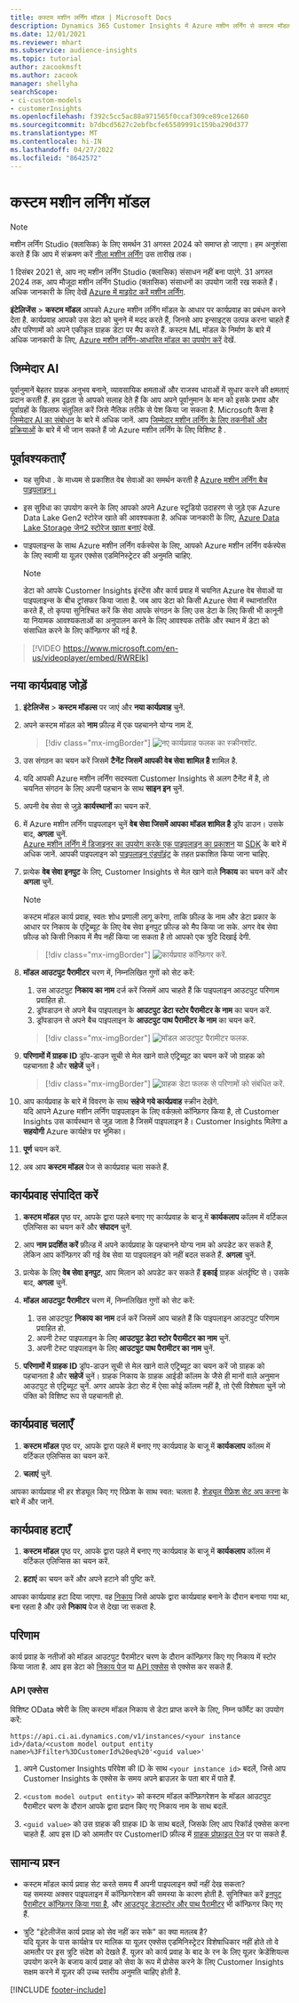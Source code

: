 ```yaml
---
title: कस्टम मशीन लर्निंग मॉडल | Microsoft Docs
description: Dynamics 365 Customer Insights में Azure मशीन लर्निंग से कस्टम मॉडल के साथ काम करें.
ms.date: 12/01/2021
ms.reviewer: mhart
ms.subservice: audience-insights
ms.topic: tutorial
author: zacookmsft
ms.author: zacook
manager: shellyha
searchScope:
- ci-custom-models
- customerInsights
ms.openlocfilehash: f392c5cc5ac88a971565f0ccaf309ce89ce12660
ms.sourcegitcommit: b7dbcd5627c2ebfbcfe65589991c159ba290d377
ms.translationtype: MT
ms.contentlocale: hi-IN
ms.lasthandoff: 04/27/2022
ms.locfileid: "8642572"
---
```

# <a name="custom-machine-learning-models"></a>कस्टम मशीन लर्निंग मॉडल

> [!NOTE]
> मशीन लर्निंग Studio (क्लासिक) के लिए समर्थन 31 अगस्त 2024 को समाप्त हो जाएगा। हम अनुशंसा करते हैं कि आप में संक्रमण करें [नीला मशीन लर्निंग](/azure/machine-learning/overview-what-is-azure-machine-learning) उस तारीख तक।
>
> 1 दिसंबर 2021 से, आप नए मशीन लर्निंग Studio (क्लासिक) संसाधन नहीं बना पाएंगे. 31 अगस्त 2024 तक, आप मौजूदा मशीन लर्निंग Studio (क्लासिक) संसाधनों का उपयोग जारी रख सकते हैं। अधिक जानकारी के लिए देखें [Azure में माइग्रेट करें मशीन लर्निंग](/azure/machine-learning/migrate-overview).


**इंटेलिजेंस** > **कस्टम मॉडल** आपको Azure मशीन लर्निंग मॉडल के आधार पर कार्यप्रवाह का प्रबंधन करने देता है. कार्यप्रवाह आपको उस डेटा को चुनने में मदद करते हैं, जिनसे आप इन्साइट्स उत्पन्न करना चाहते हैं और परिणामों को अपने एकीकृत ग्राहक डेटा पर मैप करते हैं. कस्टम ML मॉडल के निर्माण के बारे में अधिक जानकारी के लिए, [Azure मशीन लर्निंग-आधारित मॉडल का उपयोग करें](azure-machine-learning-experiments.md) देखें.

## <a name="responsible-ai"></a>जिम्मेदार AI

पूर्वानुमानें बेहतर ग्राहक अनुभव बनाने, व्यावसायिक क्षमताओं और राजस्व धाराओं में सुधार करने की क्षमताएं प्रदान करती हैं. हम दृढ़ता से आपको सलाह देते हैं कि आप अपने पूर्वानुमान के मान को इसके प्रभाव और पूर्वाग्रहों के खिलाफ संतुलित करें जिसे नैतिक तरीके से पेश किया जा सकता है. Microsoft कैसा है [जिम्मेदार AI का संबोधन](https://www.microsoft.com/ai/responsible-ai?activetab=pivot1%3aprimaryr6) के बारे में अधिक जानें. आप [जिम्मेदार मशीन लर्निंग के लिए तकनीकों और प्रक्रियाओं](/azure/machine-learning/concept-responsible-ml) के बारे में भी जान सकते हैं जो Azure मशीन लर्निंग के लिए विशिष्ट है .

## <a name="prerequisites"></a>पूर्वावश्यकताएँ

- यह सुविधा . के माध्यम से प्रकाशित वेब सेवाओं का समर्थन करती है [Azure मशीन लर्निंग बैच पाइपलाइन।](/azure/machine-learning/concept-ml-pipelines)

- इस सुविधा का उपयोग करने के लिए आपको अपने Azure स्टूडियो उदाहरण से जुड़े एक Azure Data Lake Gen2 स्टोरेज खाते की आवश्यकता है. अधिक जानकारी के लिए, [Azure Data Lake Storage जेन2 स्टोरेज खाता बनाएं](/azure/storage/blobs/data-lake-storage-quickstart-create-account) देखें.

- पाइपलाइन्स के साथ Azure मशीन लर्निंग वर्कस्पेस के लिए, आपको Azure मशीन लर्निंग वर्कस्पेस के लिए स्वामी या यूज़र एक्सेस एडमिनिस्ट्रेटर की अनुमति चाहिए.

   > [!NOTE]
   > डेटा को आपके Customer Insights इंस्टेंस और कार्य प्रवाह में चयनित Azure वेब सेवाओं या पाइपलाइन्स के बीच ट्रांसफर किया जाता है. जब आप डेटा को किसी Azure सेवा में स्थानांतरित करते हैं, तो कृपया सुनिश्चित करें कि सेवा आपके संगठन के लिए उस डेटा के लिए किसी भी कानूनी या नियामक आवश्यकताओं का अनुपालन करने के लिए आवश्यक तरीके और स्थान में डेटा को संसाधित करने के लिए कॉन्फ़िगर की गई है.

> [!VIDEO https://www.microsoft.com/en-us/videoplayer/embed/RWRElk]

## <a name="add-a-new-workflow"></a>नया कार्यप्रवाह जोड़ें

1. **इंटेलिजेंस** > **कस्टम मॉडल्स** पर जाएं और **नया कार्यप्रवाह** चुनें.

1. अपने कस्टम मॉडल को **नाम** फ़ील्ड में एक पहचानने योग्य नाम दें.

   > [!div class="mx-imgBorder"]
   > ![नए कार्यप्रवाह फलक का स्क्रीनशॉट.](media/new-workflowv2.png "नए कार्यप्रवाह फलक का स्क्रीनशॉट")

1. उस संगठन का चयन करें जिसमें **टैनेंट जिसमें आपकी वेब सेवा शामिल है** शामिल है.

1. यदि आपकी Azure मशीन लर्निंग सदस्यता Customer Insights से अलग टैनेंट में है, तो चयनित संगठन के लिए अपनी पहचान के साथ **साइन इन** चुनें.

1. अपनी वेब सेवा से जुड़े **कार्यस्थानों** का चयन करें. 

1. में Azure मशीन लर्निंग पाइपलाइन चुनें **वेब सेवा जिसमें आपका मॉडल शामिल है** ड्रॉप डाउन। उसके बाद, **अगला** चुनें.    
   [Azure मशीन लर्निंग में डिजाइनर का उपयोग करके एक पाइपलाइन का प्रकाशन](/azure/machine-learning/concept-ml-pipelines#building-pipelines-with-the-designer) या [SDK](/azure/machine-learning/concept-ml-pipelines#building-pipelines-with-the-python-sdk) के बारे में अधिक जानें. आपकी पाइपलाइन को [पाइपलाइन एंडपॉइंट](/azure/machine-learning/how-to-run-batch-predictions-designer#submit-a-pipeline-run) के तहत प्रकाशित किया जाना चाहिए.

1. प्रत्येक **वेब सेवा इनपुट** के लिए, Customer Insights से मेल खाने वाले **निकाय** का चयन करें और **अगला** चुनें.
   > [!NOTE]
   > कस्टम मॉडल कार्य प्रवाह, स्वतः शोध प्रणाली लागू करेगा, ताकि फ़ील्ड के नाम और डेटा प्रकार के आधार पर निकाय के एट्रिब्यूट के लिए वेब सेवा इनपुट फ़ील्ड को मैप किया जा सके. अगर वेब सेवा फ़ील्ड को किसी निकाय में मैप नहीं किया जा सकता है तो आपको एक त्रुटि दिखाई देगी.

   > [!div class="mx-imgBorder"]
   > ![कार्यप्रवाह कॉन्फ़िगर करें.](media/intelligence-screen2-updated.png "कार्यप्रवाह कॉन्फ़िगर करें")

1. **मॉडल आउटपुट पैरामीटर** चरण में, निम्नलिखित गुणों को सेट करें:
      1. उस आउटपुट **निकाय का नाम** दर्ज करें जिसमें आप चाहते हैं कि पाइपलाइन आउटपुट परिणाम प्रवाहित हो.
      1. ड्रॉपडाउन से अपने बैच पाइपलाइन के **आउटपुट डेटा स्टोर पैरामीटर के नाम** का चयन करें.
      1. ड्रॉपडाउन से अपने बैच पाइपलाइन के **आउटपुट पाथ पैरामीटर के नाम** का चयन करें.

      > [!div class="mx-imgBorder"]
      > ![मॉडल आउटपुट पैरामीटर फलक.](media/intelligence-screen3-outputparameters.png "मॉडल आउटपुट पैरामीटर फलक")

1. **परिणामों में ग्राहक ID** ड्रॉप-डाउन सूची से मेल खाने वाले एट्रिब्यूट का चयन करें जो ग्राहक को पहचानता है और **सहेजें** चुनें।

   > [!div class="mx-imgBorder"]
   > ![ग्राहक डेटा फलक से परिणामों को संबंधित करें.](media/intelligence-screen4-relatetocustomer.png "ग्राहक डेटा फलक से परिणामों को संबंधित करें")

1. आप कार्यप्रवाह के बारे में विवरण के साथ **सहेजे गये कार्यप्रवाह** स्क्रीन देखेंगे.    
   यदि आपने Azure मशीन लर्निंग पाइपलाइन के लिए वर्कफ़्लो कॉन्फ़िगर किया है, तो Customer Insights उस कार्यस्थान से जुड़ जाता है जिसमें पाइपलाइन है। Customer Insights मिलेगा a **सहयोगी** Azure कार्यक्षेत्र पर भूमिका।

1. **पूर्ण** चयन करें.

1. अब आप **कस्टम मॉडल** पेज से कार्यप्रवाह चला सकते हैं.

## <a name="edit-a-workflow"></a>कार्यप्रवाह संपादित करें

1. **कस्टम मॉडल** पृष्ठ पर, आपके द्वारा पहले बनाए गए कार्यप्रवाह के बाजू में **कार्यकलाप** कॉलम में वर्टिकल एलिप्सिस का चयन करें और **संपादन** चुनें.

1. आप **नाम प्रदर्शित करें** फ़ील्ड में अपने कार्यप्रवाह के पहचानने योग्य नाम को अपडेट कर सकते हैं, लेकिन आप कॉन्फ़िगर की गई वेब सेवा या पाइपलाइन को नहीं बदल सकते हैं. **अगला** चुनें.

1. प्रत्येक के लिए **वेब सेवा इनपुट**, आप मिलान को अपडेट कर सकते हैं **इकाई** ग्राहक अंतर्दृष्टि से। उसके बाद, **अगला** चुनें.

1. **मॉडल आउटपुट पैरामीटर** चरण में, निम्नलिखित गुणों को सेट करें:
      1. उस आउटपुट **निकाय का नाम** दर्ज करें जिसमें आप चाहते हैं कि पाइपलाइन आउटपुट परिणाम प्रवाहित हो.
      1. अपनी टेस्ट पाइपलाइन के लिए **आउटपुट डेटा स्टोर पैरामीटर का नाम** चुनें.
      1. अपनी टेस्ट पाइपलाइन के लिए **आउटपुट पाथ पैरामीटर का नाम** चुनें.

1. **परिणामों में ग्राहक ID** ड्रॉप-डाउन सूची से मेल खाने वाले एट्रिब्यूट का चयन करें जो ग्राहक को पहचानता है और **सहेजें** चुनें।
   ग्राहक निकाय के ग्राहक आईडी कॉलम के जैसे ही मानों वाले अनुमान आउटपुट से एट्रिब्यूट चुनें. अगर आपके डेटा सेट में ऐसा कोई कॉलम नहीं है, तो ऐसी विशेषता चुनें जो पंक्ति को विशिष्ट रूप से पहचानती हो.

## <a name="run-a-workflow"></a>कार्यप्रवाह चलाएँ

1. **कस्टम मॉडल** पृष्ठ पर, आपके द्वारा पहले में बनाए गए कार्यप्रवाह के बाजू में **कार्यकलाप** कॉलम में वर्टिकल एलिप्सिस का चयन करें.

1. **चलाएं** चुनें.

आपका कार्यप्रवाह भी हर शेड्यूल किए गए रिफ्रेश के साथ स्वत: चलता है. [शेड्यूल रीफ्रेश सेट अप करना](system.md#schedule-tab) के बारे में और जानें.

## <a name="delete-a-workflow"></a>कार्यप्रवाह हटाएँ

1. **कस्टम मॉडल** पृष्ठ पर, आपके द्वारा पहले में बनाए गए कार्यप्रवाह के बाजू में **कार्यकलाप** कॉलम में वर्टिकल एलिप्सिस का चयन करें.

1. **हटाएं** का चयन करें और अपने हटाने की पुष्टि करें.

आपका कार्यप्रवाह हटा दिया जाएगा. वह [निकाय](entities.md) जिसे आपके द्वारा कार्यप्रवाह बनाने के दौरान बनाया गया था, बना रहता है और उसे **निकाय** पेज से देखा जा सकता है.

## <a name="results"></a>परिणाम

कार्य प्रवाह के नतीजों को मॉडल आउटपुट पैरामीटर चरण के दौरान कॉन्फ़िगर किए गए निकाय में स्टोर किया जाता है. आप इस डेटा को [निकाय पेज](entities.md) या [API एक्सेस](apis.md) से एक्सेस कर सकते हैं.

### <a name="api-access"></a>API एक्सेस

विशिष्ट OData क्वेरी के लिए कस्टम मॉडल निकाय से डेटा प्राप्त करने के लिए, निम्न फॉर्मेट का उपयोग करें:

`https://api.ci.ai.dynamics.com/v1/instances/<your instance id>/data/<custom model output entity name>%3Ffilter%3DCustomerId%20eq%20'<guid value>'`

1. अपने Customer Insights परिवेश की ID के साथ `<your instance id>` बदलें, जिसे आप Customer Insights के एक्सेस के समय अपने ब्राउज़र के पता बार में पाते हैं.

1. `<custom model output entity>` को कस्टम मॉडल कॉन्फ़िगरेशन के मॉडल आउटपुट पैरामीटर चरण के दौरान आपके द्वारा प्रदान किए गए निकाय नाम के साथ बदलें.

1. `<guid value>` को उस ग्राहक की ग्राहक ID के साथ बदलें, जिसके लिए आप रिकॉर्ड एक्सेस करना चाहते हैं. आप इस ID को आमतौर पर CustomerID फ़ील्ड में [ग्राहक प्रोफ़ाइल पेज](customer-profiles.md) पर पा सकते हैं.

## <a name="frequently-asked-questions"></a>सामान्य प्रश्‍न

- कस्टम मॉडल कार्य प्रवाह सेट करते समय मैं अपनी पाइपलाइन क्यों नहीं देख सकता?    
  यह समस्या अक्सर पाइपलाइन में कॉन्फ़िगरेशन की समस्या के कारण होती है. सुनिश्चित करें [इनपुट पैरामीटर कॉन्फ़िगर किया गया है](azure-machine-learning-experiments.md#dataset-configuration), और [आउटपुट डेटास्टोर और पाथ पैरामीटर](azure-machine-learning-experiments.md#import-pipeline-data-into-customer-insights) भी कॉन्फ़िगर किए गए हैं.

- त्रुटि "इंटेलीजेंस कार्य प्रवाह को सेव नहीं कर सके" का क्या मतलब है?    
  यदि यूज़र के पास कार्यक्षेत्र पर मालिक या यूज़र एक्सेस एडमिनिस्ट्रेटर विशेषाधिकार नहीं होते तो वे आमतौर पर इस त्रुटि संदेश को देखते हैं. यूज़र को कार्य प्रवाह के बाद के रन के लिए यूज़र क्रेडेंशियल्स उपयोग करने के बजाय कार्य प्रवाह को सेवा के रूप में प्रोसेस करने के लिए Customer Insights सक्षम करने में यूज़र की उच्च स्तरीय अनुमति चाहिए होती है.

[!INCLUDE [footer-include](includes/footer-banner.md)]
